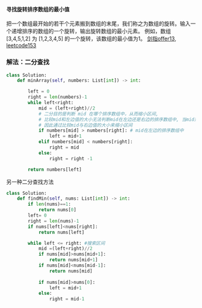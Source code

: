 #### 寻找旋转排序数组的最小值
把一个数组最开始的若干个元素搬到数组的末尾，我们称之为数组的旋转。输入一个递增排序的数组的一个旋转，输出旋转数组的最小元素。
例如，数组 [3,4,5,1,2] 为 [1,2,3,4,5] 的一个旋转，该数组的最小值为1。 [剑指offer13](https://leetcode-cn.com/problems/xuan-zhuan-shu-zu-de-zui-xiao-shu-zi-lcof/), [leetcode153](https://leetcode-cn.com/problems/find-minimum-in-rotated-sorted-array/)

### 解法：二分查找
```python
class Solution:
    def minArray(self, numbers: List[int]) -> int:

        left = 0
        right = len(numbers)-1
        while left<right:
            mid = (left+right)//2
            # 二分目的是判断 mid 在哪个排序数组中，从而缩小区间,
            # 比较mid和左边值的大小无法判断mid在左边还是右边的排序数组中, 当mid对应值大于左边值时
            # 因此通过比较mid与右边值的大小来缩小区间
            if numbers[mid] > numbers[right]: # mid在左边的排序数组中
                left = mid+1
            elif numbers[mid] < numbers[right]:
                right = mid
            else:
                right = right -1

        return numbers[left]
```

另一种二分查找方法
```python
class Solution:
    def findMin(self, nums: List[int]) -> int:
        if len(nums)==1:
            return nums[0]
        left= 0 
        right = len(nums)-1
        if nums[left]<nums[right]:
            return nums[left]

        while left <= right: #搜索区间
            mid =(left+right)//2
            if nums[mid]>nums[mid+1]:
                return nums[mid+1]
            if nums[mid]<nums[mid-1]:
                return nums[mid]
            
            if nums[mid]>nums[0]:
                left = mid+1
            else:
                right = mid-1
        

```
